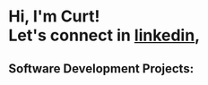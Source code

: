 <h1>Hi, I'm Curt! <br/><a> Let's connect in</a> <a href="www.linkedin.com/in/curt-ericson-jaurigue-43232423b">linkedin</a>, </h1>

<h2>Software Development Projects:</h2>
<!-- SAMPLE LINK 
<b>Data Structures and Algorithms Practice (AlgoExpert)</b>
  - [Praciting DS & Algos in Python](https://github.com/joshmadakor1/Algorithms-Practice)
-->
<!--


Here are some ideas to get you started:

- 🔭 I’m currently working on ...
- 🌱 I’m currently learning ...
- 👯 I’m looking to collaborate on ...
- 🤔 I’m looking for help with ...
- 💬 Ask me about ...
- 📫 How to reach me: ...
- 😄 Pronouns: ...
- ⚡ Fun fact: ...
-->
